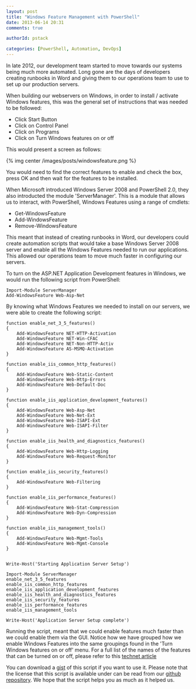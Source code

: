 ```yaml
---
layout: post
title: "Windows Feature Management with PowerShell"
date: 2013-06-14 20:31
comments: true

authorId: pstack

categories: [PowerShell, Automation, DevOps]
---
```

In late 2012, our development team started to move towards our systems being much more automated. Long gone are the days of developers creating runbooks in Word and giving them to our operations team to use to set up our production servers. 

When building our webservers on Windows, in order to install / activate Windows features, this was the general set of instructions that was needed to be followed:

* Click Start Button
* Click on Control Panel
* Click on Programs
* Click on Turn Windows features on or off

This would present a screen as follows:

{% img center /images/posts/windowsfeature.png %}

You would need to find the correct features to enable and check the box, press OK and then wait for the features to be installed. 

When Microsoft introduced Windows Server 2008 and PowerShell 2.0, they also introducted the module 'ServerManager'. This is a module that allows us to interact, with PowerShell, Windows Features using a range of cmdlets:

* Get-WindowsFeature
* Add-WindowsFeature
* Remove-WindowsFeature

This meant that instead of creating runbooks in Word, our developers could create automation scripts that would take a base Windows Server 2008 server and enable all the Windows Features needed to run our applications. This allowed our operations team to move much faster in configuring our servers. 

To turn on the ASP.NET Application Development features in Windows, we would run the following script from PowerShell:

	Import-Module ServerManager
	Add-WindowsFeature Web-Asp-Net
	
By knowing what Windows Features we needed to install on our servers, we were able to create the following script:


	function enable_net_3_5_features()
	{
    	Add-WindowsFeature NET-HTTP-Activation
    	Add-WindowsFeature NET-Win-CFAC
    	Add-WindowsFeature NET-Non-HTTP-Activ
    	Add-WindowsFeature AS-MSMQ-Activation
	}

	function enable_iis_common_http_features()
	{
	    Add-WindowsFeature Web-Static-Content
	    Add-WindowsFeature Web-Http-Errors
	    Add-WindowsFeature Web-Default-Doc
	}

	function enable_iis_application_development_features()
	{
	    Add-WindowsFeature Web-Asp-Net
	    Add-WindowsFeature Web-Net-Ext
	    Add-WindowsFeature Web-ISAPI-Ext
	    Add-WindowsFeature Web-ISAPI-Filter
	}

	function enable_iis_health_and_diagnostics_features()
	{
	    Add-WindowsFeature Web-Http-Logging
	    Add-WindowsFeature Web-Request-Monitor
	}
	
	function enable_iis_security_features()
	{
	    Add-WindowsFeature Web-Filtering
	}
	
	function enable_iis_performance_features()
	{
	    Add-WindowsFeature Web-Stat-Compression
	    Add-WindowsFeature Web-Dyn-Compression
	}
	
	function enable_iis_management_tools()
	{
	    Add-WindowsFeature Web-Mgmt-Tools
	    Add-WindowsFeature Web-Mgmt-Console
	}
	
	
	Write-Host('Starting Application Server Setup')
	
	Import-Module ServerManager
	enable_net_3_5_features
	enable_iis_common_http_features
	enable_iis_application_development_features
	enable_iis_health_and_diagnostics_features
	enable_iis_security_features
	enable_iis_performance_features
	enable_iis_management_tools	
	
	Write-Host('Application Server Setup complete')

Running the script, meant that we could enable features much faster than we could enable them via the GUI. Notice how we have grouped how we enable Windows Features into the same groupings found in the 'Turn Windows features on or off' menu. For a full list of the names of the features that can be turned on or off, please refer to this [technet article](http://technet.microsoft.com/en-us/library/cc732757.aspx)

You can download a [gist](https://gist.github.com/opentable-devops/5886831) of this script if you want to use it. Please note that the license that this script is available under can be read from our [github repository](https://github.com/opentable/licensing/blob/master/LICENSE). We hope that the script helps you as much as it helped us.
